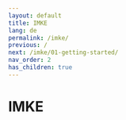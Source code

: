 ```yaml
---
layout: default
title: IMKE
lang: de
permalink: /imke/
previous: /
next: /imke/01-getting-started/
nav_order: 2
has_children: true
---
```


# IMKE
